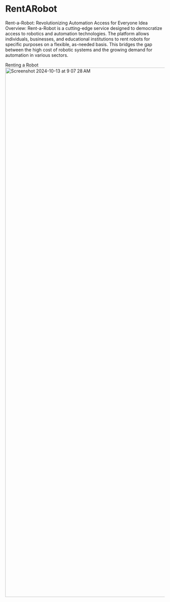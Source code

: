 # RentARobot
Rent-a-Robot: Revolutionizing Automation Access for Everyone
Idea Overview:
Rent-a-Robot is a cutting-edge service designed to democratize access to robotics and automation technologies. The platform allows individuals, businesses, and educational institutions to rent robots for specific purposes on a flexible, as-needed basis. This bridges the gap between the high cost of robotic systems and the growing demand for automation in various sectors.


Renting a Robot 
<img width="1673" alt="Screenshot 2024-10-13 at 9 07 28 AM" src="https://github.com/user-attachments/assets/71a78e8b-7088-4846-98b3-7044d084dec1">
